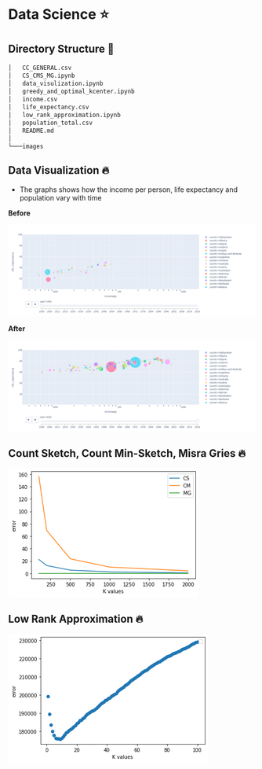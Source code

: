 # Data Science ⭐

## Directory Structure 📁

```
│   CC_GENERAL.csv
│   CS_CMS_MG.ipynb
│   data_visulization.ipynb
│   greedy_and_optimal_kcenter.ipynb
│   income.csv
│   life_expectancy.csv
│   low_rank_approximation.ipynb
│   population_total.csv
│   README.md
│
└───images
```

## Data Visualization 🔥

- The graphs shows how the income per person, life expectancy and population vary with time

**Before**

![alt text](images/before.png?raw=true)

**After**

![alt text](images/after.png?raw=true)

## Count Sketch, Count Min-Sketch, Misra Gries 🔥

![alt text](images/cscmmg.png?raw=true)

## Low Rank Approximation 🔥

![alt text](images/lowrank.png?raw=true)


